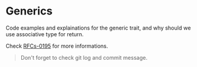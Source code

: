 # Generics

Code examples and explainations for the generic trait, and why should we use associative type for return.

Check [RFCs-0195](https://github.com/rust-lang/rfcs/blob/master/text/0195-associated-items.md) for more informations.

> Don't forget to check git log and commit message.
